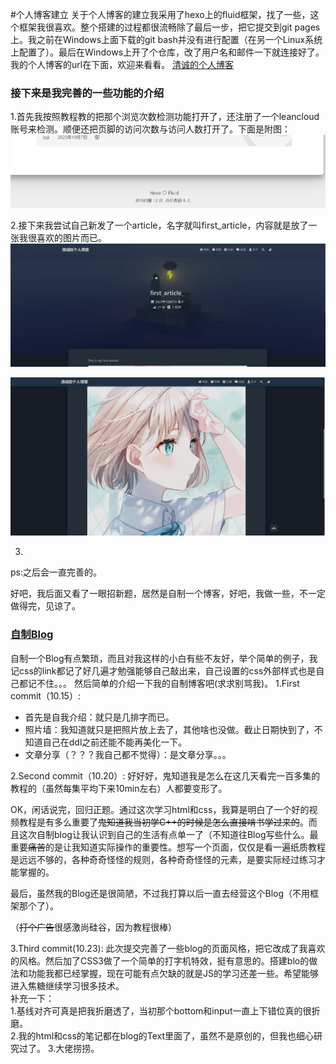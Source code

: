#个人博客建立
关于个人博客的建立我采用了hexo上的fluid框架，找了一些，这个框架我很喜欢。整个搭建的过程都很流畅除了最后一步，把它提交到git pages上。我之前在Windows上面下载的git bash并没有进行配置（在另一个Linux系统上配置了）。最后在Windows上开了个仓库，改了用户名和邮件一下就连接好了。我的个人博客的url在下面，欢迎来看看。
[清诚的个人博客](https://zqk019.github.io/)

### 接下来是我完善的一些功能的介绍
1.首先我按照教程教的把那个浏览次数检测功能打开了，还注册了一个leancloud账号来检测。顺便还把页脚的访问次数与访问人数打开了。下面是附图：
![Alt text](1.png)

2.接下来我尝试自己新发了一个article，名字就叫first_article，内容就是放了一张我很喜欢的图片而已。
![Alt text](2.png)

![Alt text](3.png)

3.
ps:之后会一直完善的。


好吧，我后面又看了一眼招新题，居然是自制一个博客，好吧，我做一些，不一定做得完，见谅了。
### [自制Blog](https://htmlpreview.github.io/?https://github.com/zqk019/JotangTest/blob/master/fifth/blog/index.html) 
自制一个Blog有点繁琐，而且对我这样的小白有些不友好，举个简单的例子，我记css的link都记了好几遍才勉强能够自己敲出来，自己设置的css外部样式也是自己都记不住。。。
然后简单的介绍一下我的自制博客吧(求求别骂我)。
1.First commit（10.15）:
* 首先是自我介绍：就只是几排字而已。
* 照片墙：我知道就只是把照片放上去了，其他啥也没做。截止日期快到了，不知道自己在ddl之前还能不能再美化一下。
* 文章分享（？？？我自己都不觉得）：是文章分享。。。
  
2.Second commit（10.20）:
好好好，鬼知道我是怎么在这几天看完一百多集的教程的（虽然每集平均下来10min左右）人都要变形了。

OK，闲话说完，回归正题。通过这次学习html和css，我算是明白了一个好的视频教程是有多么重要了~~鬼知道我当初学C++的时候是怎么直接啃书学过来的~~。而且这次自制blog让我认识到自己的生活有点单一了（不知道往Blog写些什么。最重要~~痛苦~~的是让我知道实际操作的重要性。想写一个页面，仅仅是看一遍纸质教程是远远不够的，各种奇奇怪怪的规则，各种奇奇怪怪的元素，是要实际经过练习才能掌握的。

最后，虽然我的Blog还是很简陋，不过我打算以后一直去经营这个Blog（不用框架那个了）。

  
  
  （~~打个广告~~很感激尚硅谷，因为教程很棒）


3.Third commit(10.23):
此次提交完善了一些blog的页面风格，把它改成了我喜欢的风格。然后加了CSS3做了一个简单的打字机特效，挺有意思的。搭建blo的做法和功能我都已经掌握，现在可能有点欠缺的就是JS的学习还差一些。希望能够进入焦糖继续学习很多技术。  
补充一下：  
1.基线对齐可真是把我折磨透了，当初那个bottom和input一直上下错位真的很折磨。  
2.我的html和css的笔记都在blog的Text里面了，虽然不是原创的，但我也细心研究过了。
3.大佬捞捞。
